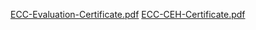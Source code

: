 [ECC-Evaluation-Certificate.pdf](https://github.com/user-attachments/files/16556893/ECC-Evaluation-Certificate.pdf)
[ECC-CEH-Certificate.pdf](https://github.com/user-attachments/files/16556890/ECC-CEH-Certificate.pdf)
